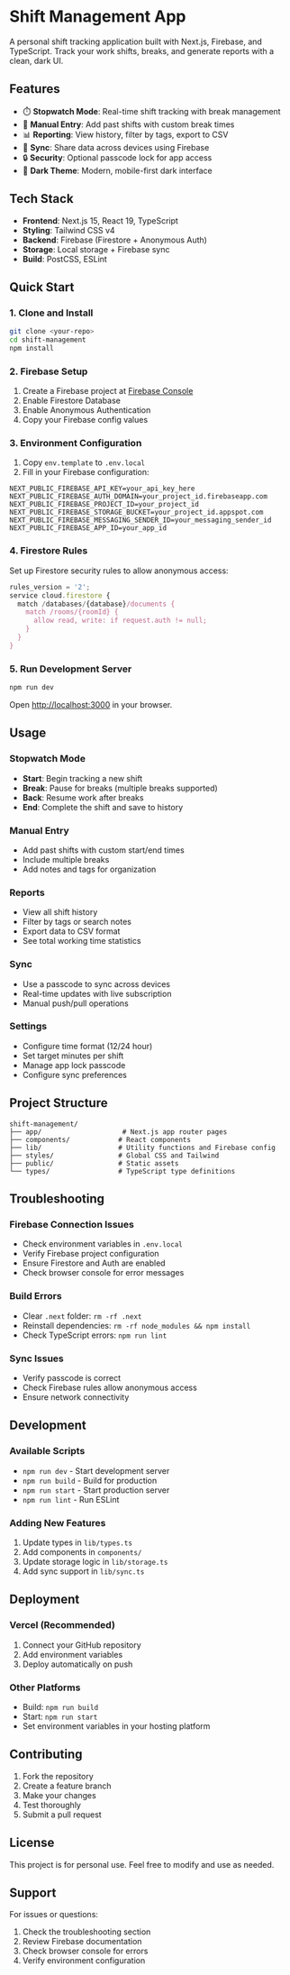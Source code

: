 # Shift Management App

A personal shift tracking application built with Next.js, Firebase, and TypeScript. Track your work shifts, breaks, and generate reports with a clean, dark UI.

## Features

- ⏱️ **Stopwatch Mode**: Real-time shift tracking with break management
- 📝 **Manual Entry**: Add past shifts with custom break times
- 📊 **Reporting**: View history, filter by tags, export to CSV
- 🔄 **Sync**: Share data across devices using Firebase
- 🔒 **Security**: Optional passcode lock for app access
- 🌙 **Dark Theme**: Modern, mobile-first dark interface

## Tech Stack

- **Frontend**: Next.js 15, React 19, TypeScript
- **Styling**: Tailwind CSS v4
- **Backend**: Firebase (Firestore + Anonymous Auth)
- **Storage**: Local storage + Firebase sync
- **Build**: PostCSS, ESLint

## Quick Start

### 1. Clone and Install

```bash
git clone <your-repo>
cd shift-management
npm install
```

### 2. Firebase Setup

1. Create a Firebase project at [Firebase Console](https://console.firebase.google.com/)
2. Enable Firestore Database
3. Enable Anonymous Authentication
4. Copy your Firebase config values

### 3. Environment Configuration

1. Copy `env.template` to `.env.local`
2. Fill in your Firebase configuration:

```env
NEXT_PUBLIC_FIREBASE_API_KEY=your_api_key_here
NEXT_PUBLIC_FIREBASE_AUTH_DOMAIN=your_project_id.firebaseapp.com
NEXT_PUBLIC_FIREBASE_PROJECT_ID=your_project_id
NEXT_PUBLIC_FIREBASE_STORAGE_BUCKET=your_project_id.appspot.com
NEXT_PUBLIC_FIREBASE_MESSAGING_SENDER_ID=your_messaging_sender_id
NEXT_PUBLIC_FIREBASE_APP_ID=your_app_id
```

### 4. Firestore Rules

Set up Firestore security rules to allow anonymous access:

```javascript
rules_version = '2';
service cloud.firestore {
  match /databases/{database}/documents {
    match /rooms/{roomId} {
      allow read, write: if request.auth != null;
    }
  }
}
```

### 5. Run Development Server

```bash
npm run dev
```

Open [http://localhost:3000](http://localhost:3000) in your browser.

## Usage

### Stopwatch Mode
- **Start**: Begin tracking a new shift
- **Break**: Pause for breaks (multiple breaks supported)
- **Back**: Resume work after breaks
- **End**: Complete the shift and save to history

### Manual Entry
- Add past shifts with custom start/end times
- Include multiple breaks
- Add notes and tags for organization

### Reports
- View all shift history
- Filter by tags or search notes
- Export data to CSV format
- See total working time statistics

### Sync
- Use a passcode to sync across devices
- Real-time updates with live subscription
- Manual push/pull operations

### Settings
- Configure time format (12/24 hour)
- Set target minutes per shift
- Manage app lock passcode
- Configure sync preferences

## Project Structure

```
shift-management/
├── app/                    # Next.js app router pages
├── components/            # React components
├── lib/                   # Utility functions and Firebase config
├── styles/                # Global CSS and Tailwind
├── public/                # Static assets
└── types/                 # TypeScript type definitions
```

## Troubleshooting

### Firebase Connection Issues
- Check environment variables in `.env.local`
- Verify Firebase project configuration
- Ensure Firestore and Auth are enabled
- Check browser console for error messages

### Build Errors
- Clear `.next` folder: `rm -rf .next`
- Reinstall dependencies: `rm -rf node_modules && npm install`
- Check TypeScript errors: `npm run lint`

### Sync Issues
- Verify passcode is correct
- Check Firebase rules allow anonymous access
- Ensure network connectivity

## Development

### Available Scripts

- `npm run dev` - Start development server
- `npm run build` - Build for production
- `npm run start` - Start production server
- `npm run lint` - Run ESLint

### Adding New Features

1. Update types in `lib/types.ts`
2. Add components in `components/`
3. Update storage logic in `lib/storage.ts`
4. Add sync support in `lib/sync.ts`

## Deployment

### Vercel (Recommended)

1. Connect your GitHub repository
2. Add environment variables
3. Deploy automatically on push

### Other Platforms

- Build: `npm run build`
- Start: `npm run start`
- Set environment variables in your hosting platform

## Contributing

1. Fork the repository
2. Create a feature branch
3. Make your changes
4. Test thoroughly
5. Submit a pull request

## License

This project is for personal use. Feel free to modify and use as needed.

## Support

For issues or questions:
1. Check the troubleshooting section
2. Review Firebase documentation
3. Check browser console for errors
4. Verify environment configuration

